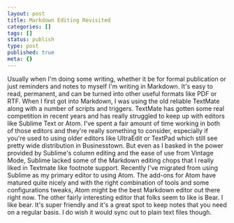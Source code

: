 ```yaml
---
layout: post
title: Markdown Editing Revisited
categories: []
tags: []
status: publish
type: post
published: true
meta: {}
---
```

Usually when I'm doing some writing, whether it be for formal publication or just reminders and notes to myself I'm writing in Markdown. It's easy to read, permanent, and can be turned into other useful formats like PDF or RTF. When I first got into Markdown, I was using the old reliable TextMate along with a number of scripts and triggers. TextMate has gotten some real competition in recent years and has really struggled to keep up with editors like Sublime Text or Atom. I've spent a fair amount of time working in both of those editors and they're really something to consider, especially if you're used to using older editors like UltraEdit or TextPad which still see pretty wide distribution in Businesstown. But even as I basked in the power provided by Sublime's column editing and the ease of use from Vintage Mode, Sublime lacked some of the Markdown editing chops that I really liked in Textmate like footnote support. Recently I've migrated from using Sublime as my primary editor to using Atom. The add-ons for Atom have matured quite nicely and with the right combination of tools and some configurations tweaks, Atom might be the best Markdown editor out there right now. The other fairly interesting editor that folks seem to like is Bear. I like bear. It's super friendly and it's a great spot to keep notes that you need on a regular basis. I do wish it would sync out to plain text files though.  
